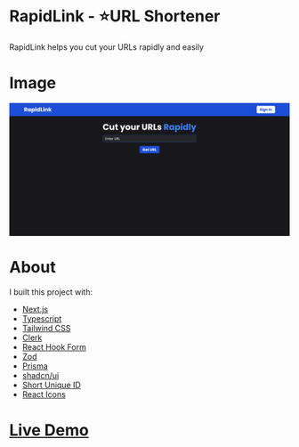 # RapidLink - ⭐URL Shortener

RapidLink helps you cut your URLs rapidly and easily

# Image

<img src="./images/screenshot.png" alt="Image of RapidLink" align="center" />

<br />

# About

I built this project with:

- [Next.js](https://www.npmjs.com/package/next)
- [Typescript](https://www.npmjs.com/package/typescript)
- [Tailwind CSS](https://www.npmjs.com/package/tailwindcss)
- [Clerk](https://www.npmjs.com/package/@clerk/nextjs)
- [React Hook Form](https://www.npmjs.com/package/react-hook-form)
- [Zod](https://www.npmjs.com/package/zod)
- [Prisma](https://www.npmjs.com/package/prisma)
- [shadcn/ui](https://ui.shadcn.com/)
- [Short Unique ID](https://www.npmjs.com/package/short-unique-id)
- [React Icons](https://www.npmjs.com/package/react-icons)

# [Live Demo](https://julian-rapidlink.vercel.app/)
